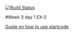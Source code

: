 [![Build Status](https://travis-ci.org/MivleDK/Week3Day1-EX2.svg?branch=master)](https://travis-ci.org/MivleDK/Week3Day1-EX2)

#Week 3 day 1 EX-2


[Guide on how to use startcode](https://docs.google.com/document/d/1K6s6Tt65bzB8bCSE_NUE8alJrLRNTKCwax3GEm4OjOE/edit?usp=sharing)
